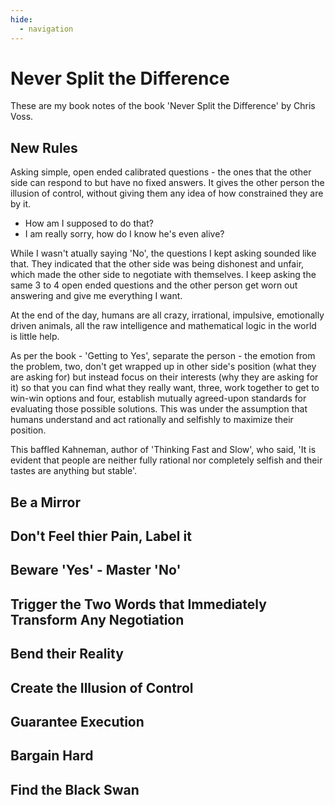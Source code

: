 ```yaml
---
hide:
  - navigation
---
```

# Never Split the Difference
These are my book notes of the book 'Never Split the Difference' by Chris Voss.

## New Rules
Asking simple, open ended calibrated questions - the ones that the other side can respond to but have no fixed answers. It gives the other person the illusion of control, without giving them any idea of how constrained they are by it.
- How am I supposed to do that?
- I am really sorry, how do I know he's even alive?

While I wasn't atually saying 'No', the questions I kept asking sounded like that. They indicated that the other side was being dishonest and unfair, which made the other side to negotiate with themselves. I keep asking the same 3 to 4 open ended questions and the other person get worn out answering and give me everything I want.

At the end of the day, humans are all crazy, irrational, impulsive, emotionally driven animals, all the raw intelligence and mathematical logic in the world is little help.

As per the book - 'Getting to Yes', separate the person - the emotion from the problem, two, don't get wrapped up in other side's position (what they are asking for) but instead focus on their interests (why they are asking for it) so that you can find what they really want, three, work together to get to win-win options and four, establish mutually agreed-upon standards for evaluating those possible solutions. This was under the assumption that humans understand and act rationally and selfishly to maximize their position.

This baffled Kahneman, author of 'Thinking Fast and Slow', who said, 'It is evident that people are neither fully rational nor completely selfish and their tastes are anything but stable'.


## Be a Mirror

## Don't Feel thier Pain, Label it

## Beware 'Yes' - Master 'No'

## Trigger the Two Words that Immediately Transform Any Negotiation

## Bend their Reality

## Create the Illusion of Control

## Guarantee Execution

## Bargain Hard

## Find the Black Swan

